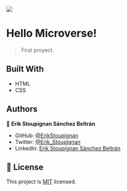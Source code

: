 ![](https://img.shields.io/badge/Microverse-blueviolet)

# Hello Microverse!

> First proyect.


## Built With

- HTML
- CSS


## Authors

👤 **Erik Stoupignan Sánchez Beltrán**

- GitHub: [@ErikStoupignan](https://github.com/ErikStoupignan)
- Twitter: [@Erik_Stoupignan](https://twitter.com/Erik_Stoupignan)
- LinkedIn: [Erik Stoupignan Sánchez Beltrán](https://www.linkedin.com/in/erik-stoupignan-s%C3%A1nchez-beltr%C3%A1n-393180238/)



## 📝 License

This project is [MIT](./MIT.md) licensed.
